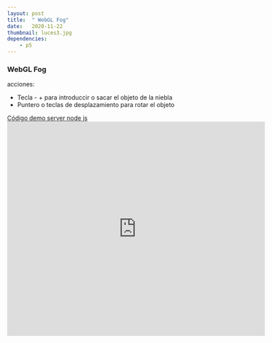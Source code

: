 ```yaml
---
layout: post
title:  " WebGL Fog"
date:   2020-11-22
thumbnail: luces3.jpg
dependencies:
    - p5
---
```


### WebGL Fog

acciones:
- Tecla - + para introduccir o sacar el objeto de la niebla
- Puntero o teclas de desplazamiento para rotar el objeto


<script src="https://cdnjs.cloudflare.com/ajax/libs/processing.js/1.4.8/processing.min.js"></script>

<body>
    <a href="https://github.com/visualcomputingcoders/visualcomputingcoders/blob/master/_projects/lights/luces1.js" target="_blank"> Código </a>
    <a href="http://3.220.168.238:8081/fog/" >demo server node js</a>
     <embed src="http://3.220.168.238:8081/fog/" style="width:600px; height: 500px;">


     
</body>








